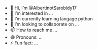 - 👋 Hi, I’m @AlbertinotSarobidy17
- 👀 I’m interested in ...
- 🌱 I’m currently learning langage python
- 💞️ I’m looking to collaborate on ...
- 📫 How to reach me ...
- 😄 Pronouns: ...
- ⚡ Fun fact: ...

<!---
AlbertinotSarobidy17/AlbertinotSarobidy17 is a ✨ special ✨ repository because its `README.md` (this file) appears on your GitHub profile.
You can click the Preview link to take a look at your changes.
--->
